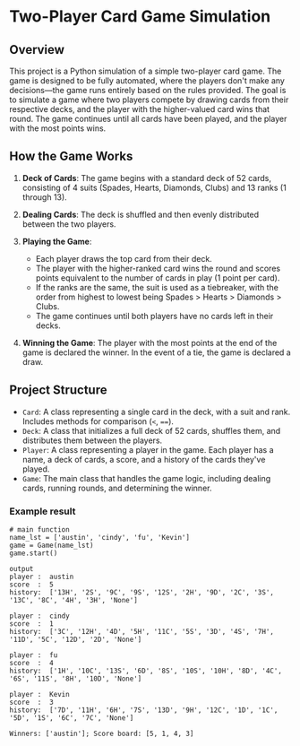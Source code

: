 # Two-Player Card Game Simulation

## Overview

This project is a Python simulation of a simple two-player card game. The game is designed to be fully automated, where the players don't make any decisions—the game runs entirely based on the rules provided. The goal is to simulate a game where two players compete by drawing cards from their respective decks, and the player with the higher-valued card wins that round. The game continues until all cards have been played, and the player with the most points wins.

## How the Game Works

1. **Deck of Cards**: The game begins with a standard deck of 52 cards, consisting of 4 suits (Spades, Hearts, Diamonds, Clubs) and 13 ranks (1 through 13).

2. **Dealing Cards**: The deck is shuffled and then evenly distributed between the two players.

3. **Playing the Game**:
   - Each player draws the top card from their deck.
   - The player with the higher-ranked card wins the round and scores points equivalent to the number of cards in play (1 point per card).
   - If the ranks are the same, the suit is used as a tiebreaker, with the order from highest to lowest being Spades > Hearts > Diamonds > Clubs.
   - The game continues until both players have no cards left in their decks.

4. **Winning the Game**: The player with the most points at the end of the game is declared the winner. In the event of a tie, the game is declared a draw.

## Project Structure

- `Card`: A class representing a single card in the deck, with a suit and rank. Includes methods for comparison (`<`, `==`).
- `Deck`: A class that initializes a full deck of 52 cards, shuffles them, and distributes them between the players.
- `Player`: A class representing a player in the game. Each player has a name, a deck of cards, a score, and a history of the cards they've played.
- `Game`: The main class that handles the game logic, including dealing cards, running rounds, and determining the winner.

### Example result

``` Text
# main function
name_lst = ['austin', 'cindy', 'fu', 'Kevin']
game = Game(name_lst)
game.start()

output
player :  austin
score  :  5
history:  ['13H', '2S', '9C', '9S', '12S', '2H', '9D', '2C', '3S', '13C', '8C', '4H', '3H', 'None']

player :  cindy
score  :  1
history:  ['3C', '12H', '4D', '5H', '11C', '5S', '3D', '4S', '7H', '11D', '5C', '12D', '2D', 'None']

player :  fu
score  :  4
history:  ['1H', '10C', '13S', '6D', '8S', '10S', '10H', '8D', '4C', '6S', '11S', '8H', '10D', 'None']

player :  Kevin
score  :  3
history:  ['7D', '11H', '6H', '7S', '13D', '9H', '12C', '1D', '1C', '5D', '1S', '6C', '7C', 'None']

Winners: ['austin']; Score board: [5, 1, 4, 3]
```
